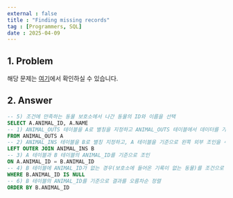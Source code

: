 ```yaml
---
external : false
title : "Finding missing records"
tag : [Programmers, SQL]
date : 2025-04-09
---
```


## 1. Problem

해당 문제는 [여기](https://school.programmers.co.kr/learn/courses/30/lessons/59042)에서 확인하실 수 있습니다.

## 2. Answer

```sql
-- 5) 조건에 만족하는 동물 보호소에서 나간 동물의 ID와 이름을 선택
SELECT A.ANIMAL_ID, A.NAME
-- 1) ANIMAL_OUTS 테이블을 A로 별칭을 지정하고 ANIMAL_OUTS 테이블에서 데이터를 가져옴
FROM ANIMAL_OUTS A
-- 2) ANIMAL_INS 테이블을 B로 별칭 지정하고, A 테이블을 기준으로 왼쪽 외부 조인을 수행
LEFT OUTER JOIN ANIMAL_INS B
-- 3) A 테이블과 B 테이블의 ANIMAL_ID를 기준으로 조인
ON A.ANIMAL_ID = B.ANIMAL_ID
-- 4) B 테이블에 ANIMAL_ID가 없는 경우(보호소에 들어온 기록이 없는 동물)를 조건으로 필터링
WHERE B.ANIMAL_ID IS NULL
-- 6) B 테이블의 ANIMAL_ID를 기준으로 결과를 오름차순 정렬
ORDER BY B.ANIMAL_ID
```
